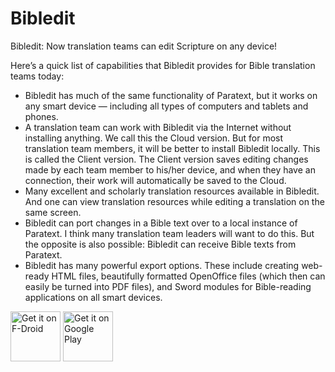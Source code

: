 Bibledit
========

Bibledit: Now translation teams can edit Scripture on any device!

Here’s a quick list of capabilities that Bibledit provides for Bible translation teams today:
* Bibledit has much of the same functionality of Paratext, but it works on any smart device — including all types of computers and tablets and phones.
* A translation team can work with Bibledit via the Internet without installing anything. We call this the Cloud version. But for most translation team members, it will be better to install Bibledit locally. This is called the Client version. The Client version saves editing changes made by each team member to his/her device, and when they have an connection, their work will automatically be saved to the Cloud.
* Many excellent and scholarly translation resources available in Bibledit. And one can view translation resources while editing a translation on the same screen.
* Bibledit can port changes in a Bible text over to a local instance of Paratext. I think many translation team leaders will want to do this. But the opposite is also possible: Bibledit can receive Bible texts from Paratext.
* Bibledit has many powerful export options. These include creating web-ready HTML files, beautifully formatted OpenOffice files (which then can easily be turned into PDF files), and Sword modules for Bible-reading applications on all smart devices.

[<img src="https://fdroid.gitlab.io/artwork/badge/get-it-on.png"
     alt="Get it on F-Droid"
     height="80">](https://f-droid.org/packages/org.bibledit.android/)
[<img src="https://play.google.com/intl/en_us/badges/images/generic/en-play-badge.png"
     alt="Get it on Google Play"
     height="80">](https://play.google.com/store/apps/details?id=org.bibledit.android)
